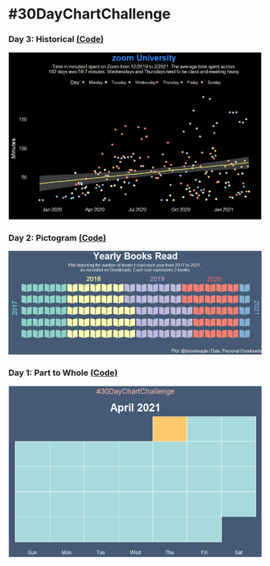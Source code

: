 # #30DayChartChallenge

### Day 3: Historical [(Code)](https://github.com/tessaeagle/30daychartchallenge/blob/main/Code/Day_3.R)
![alt text](https://github.com/tessaeagle/30daychartchallenge/blob/main/Plots/Day_3.png "Scatter plot depicting the time I've spent on Zoom in the past year. Each day of the week is represented in a different rainbow color on a black background. A yellow trend line indicates an upward trend in minutes spent on zoom")

### Day 2: Pictogram [(Code)](https://github.com/tessaeagle/30daychartchallenge/blob/main/Code/Day_2.R)
![alt text](https://github.com/tessaeagle/30daychartchallenge/blob/main/Plots/Day_2.png "A pictogram using books as icons to represent the number of books I read from 2017 to 2021. Each year is represented by a different color and counts as 3 books. I read the most books in 2018 and have read 15 in 2021")

### Day 1: Part to Whole [(Code)](https://github.com/tessaeagle/30daychartchallenge/blob/main/Code/Day_1.R)
![alt text](https://github.com/tessaeagle/30daychartchallenge/blob/main/Plots/Day_1.png "")
